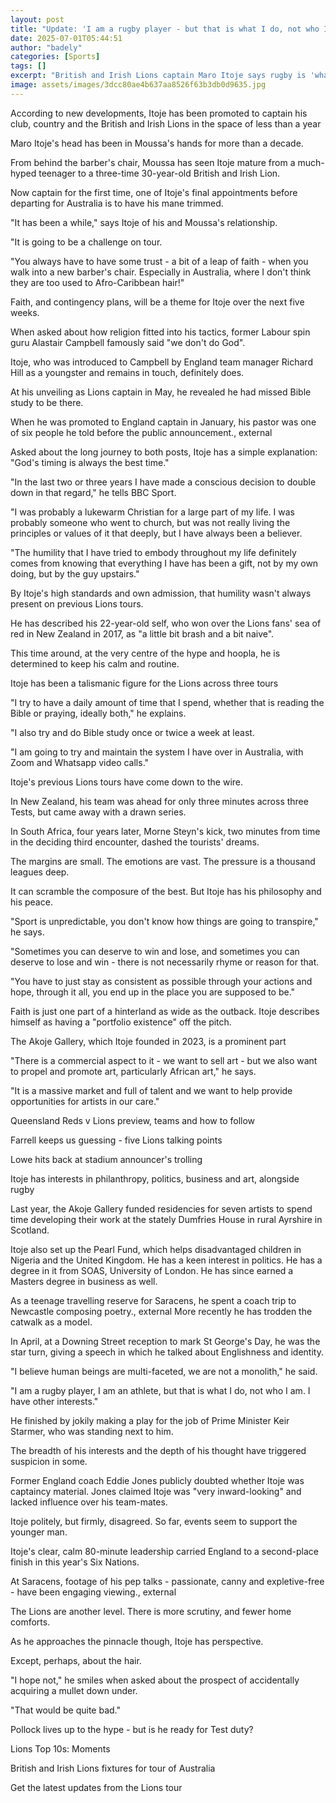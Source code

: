 ```yaml
---
layout: post
title: "Update: 'I am a rugby player - but that is what I do, not who I am'"
date: 2025-07-01T05:44:51
author: "badely"
categories: [Sports]
tags: []
excerpt: "British and Irish Lions captain Maro Itoje says rugby is 'what I do, not who I am'. Outside of the arena, he is driven by faith, charity, politics and"
image: assets/images/3dcc80ae4b637aa8526f63b3db0d9635.jpg
---
```


According to new developments, Itoje has been promoted to captain his club, country and the British and Irish Lions in the space of less than a year

Maro Itoje's head has been in Moussa's hands for more than a decade.

From behind the barber's chair, Moussa has seen Itoje mature from a much-hyped teenager to a three-time 30-year-old British and Irish Lion.

Now captain for the first time, one of Itoje's final appointments before departing for Australia is to have his mane trimmed.

"It has been a while," says Itoje of his and Moussa's relationship.

"It is going to be a challenge on tour.

"You always have to have some trust - a bit of a leap of faith - when you walk into a new barber's chair.  Especially in Australia, where I don't think they are too used to Afro-Caribbean hair!"

Faith, and contingency plans, will be a theme for Itoje over the next five weeks.

When asked about how religion fitted into his tactics, former Labour spin guru Alastair Campbell famously said "we don't do God".

Itoje, who was introduced to Campbell by England team manager Richard Hill as a youngster and remains in touch, definitely does.

At his unveiling as Lions captain in May, he revealed he had missed Bible study to be there.

When he was promoted to England captain in January, his pastor was one of six people he told before the public announcement., external

Asked about the long journey to both posts, Itoje has a simple explanation: "God's timing is always the best time."

"In the last two or three years I have made a conscious decision to double down in that regard," he tells BBC Sport.

"I was probably a lukewarm Christian for a large part of my life. I was probably someone who went to church, but was not really living the principles or values of it that deeply, but I have always been a believer.

"The humility that I have tried to embody throughout my life definitely comes from knowing that everything I have has been a gift, not by my own doing, but by the guy upstairs."

By Itoje's high standards and own admission, that humility wasn't always present on previous Lions tours.

He has described his 22-year-old self, who won over the Lions fans' sea of red in New Zealand in 2017, as "a little bit brash and a bit naive".

This time around, at the very centre of the hype and hoopla, he is determined to keep his calm and routine.

Itoje has been a talismanic figure for the Lions across three tours 

"I try to have a daily amount of time that I spend, whether that is reading the Bible or praying, ideally both," he explains.

"I also try and do Bible study once or twice a week at least.

"I am going to try and maintain the system I have over in Australia, with Zoom and Whatsapp video calls."

Itoje's previous Lions tours have come down to the wire.

In New Zealand, his team was ahead for only three minutes across three Tests, but came away with a drawn series.

In South Africa, four years later, Morne Steyn's kick, two minutes from time in the deciding third encounter, dashed the tourists' dreams.

The margins are small. The emotions are vast. The pressure is a thousand leagues deep.

It can scramble the composure of the best. But Itoje has his philosophy and his peace.

"Sport is unpredictable, you don't know how things are going to transpire," he says.

"Sometimes you can deserve to win and lose, and sometimes you can deserve to lose and win - there is not necessarily rhyme or reason for that.

"You have to just stay as consistent as possible through your actions and hope, through it all, you end up in the place you are supposed to be."

Faith is just one part of a hinterland as wide as the outback. Itoje describes himself as having a "portfolio existence" off the pitch.

The Akoje Gallery, which Itoje founded in 2023, is a prominent part

"There is a commercial aspect to it - we want to sell art - but we also want to propel and promote art, particularly African art," he says.

"It is a massive market and full of talent and we want to help provide opportunities for artists in our care."

Queensland Reds v Lions preview, teams and how to follow

Farrell keeps us guessing - five Lions talking points

Lowe hits back at stadium announcer's trolling

Itoje has interests in philanthropy, politics, business and art, alongside rugby

Last year, the Akoje Gallery funded residencies for seven artists to spend time developing their work at the stately Dumfries House in rural Ayrshire in Scotland.

Itoje also set up the Pearl Fund, which helps disadvantaged children in Nigeria and the United Kingdom. He has a keen interest in politics. He has a degree in it from SOAS, University of London. He has since earned a Masters degree in business as well.

As a teenage travelling reserve for Saracens, he spent a coach trip to Newcastle composing poetry., external More recently he has trodden the catwalk as a model.

In April, at a Downing Street reception to mark St George's Day, he was the star turn, giving a speech in which he talked about Englishness and identity.

"I believe human beings are multi-faceted, we are not a monolith," he said.

"I am a rugby player, I am an athlete, but that is what I do, not who I am. I have other interests."

He finished by jokily making a play for the job of Prime Minister Keir Starmer, who was standing next to him.

The breadth of his interests and the depth of his thought have triggered suspicion in some.

Former England coach Eddie Jones publicly doubted whether Itoje was captaincy material. Jones claimed Itoje was "very inward-looking" and lacked influence over his team-mates.

Itoje politely, but firmly, disagreed. So far, events seem to support the younger man.

Itoje's clear, calm 80-minute leadership carried England to a second-place finish in this year's Six Nations.

At Saracens, footage of his pep talks - passionate, canny and expletive-free - have been engaging viewing., external

The Lions are another level. There is more scrutiny, and fewer home comforts.

As he approaches the pinnacle though, Itoje has perspective.

Except, perhaps, about the hair.

"I hope not," he smiles when asked about the prospect of accidentally acquiring a mullet down under.

"That would be quite bad."

Pollock lives up to the hype - but is he ready for Test duty?

Lions Top 10s: Moments

British and Irish Lions fixtures for tour of Australia

Get the latest updates from the Lions tour

